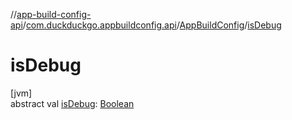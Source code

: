 //[app-build-config-api](../../../index.md)/[com.duckduckgo.appbuildconfig.api](../index.md)/[AppBuildConfig](index.md)/[isDebug](is-debug.md)

# isDebug

[jvm]\
abstract val [isDebug](is-debug.md): [Boolean](https://kotlinlang.org/api/latest/jvm/stdlib/kotlin/-boolean/index.html)
